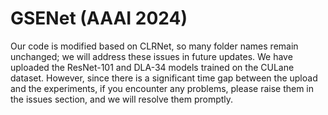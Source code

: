 # GSENet (AAAI 2024)
Our code is modified based on CLRNet, so many folder names remain unchanged; we will address these issues in future updates. We have uploaded the ResNet-101 and DLA-34 models trained on the CULane dataset. However, since there is a significant time gap between the upload and the experiments, if you encounter any problems, please raise them in the issues section, and we will resolve them promptly.
